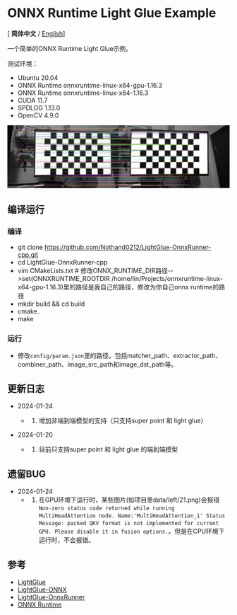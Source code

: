 # ONNX Runtime Light Glue Example

[ **简体中文**  /  [English](doc/README-en.md)]

一个简单的ONNX Runtime Light Glue示例。

测试环境：
- Ubuntu 20.04
- ONNX Runtime onnxruntime-linux-x64-gpu-1.16.3 
- ONNX Runtime onnxruntime-linux-x64-1.16.3
- CUDA 11.7
- SPDLOG 1.13.0
- OpenCV 4.9.0

![结果](doc/Matches_screenshot_20.01.2024.png)

## 编译运行

### 编译

- git clone https://github.com/Nothand0212/LightGlue-OnnxRunner-cpp.git
- cd LightGlue-OnnxRunner-cpp
- vim CMakeLists.txt # 修改ONNX_RUNTIME_DIR路径-->set(ONNXRUNTIME_ROOTDIR /home/lin/Projects/onnxruntime-linux-x64-gpu-1.16.3)里的路径是我自己的路径，修改为你自己onnx runtime的路径
- mkdir build && cd build
- cmake..
- make

### 运行

- 修改`config/param.json`里的路径，包括matcher_path、extractor_path、combiner_path、image_src_path和image_dst_path等。

## 更新日志

- 2024-01-24
    - 1. 增加非端到端模型的支持（只支持super point 和 light glue）

- 2024-01-20
    - 1. 目前只支持super point 和 light glue 的端到端模型

## 遗留BUG

- 2024-01-24
    - 1. 在GPU环境下运行时，某些图片(如项目里data/left/21.png)会报错`Non-zero status code returned while running MultiHeadAttention node. Name:'MultiHeadAttention_1' Status Message: packed QKV format is not implemented for current GPU. Please disable it in fusion options.`。但是在CPU环境下运行时，不会报错。

## 参考

- [LightGlue](https://github.com/cvg/LightGlue)
- [LightGlue-ONNX](https://github.com/fabio-sim/LightGlue-ONNX)
- [LightGlue-OnnxRunner](https://github.com/OroChippw/LightGlue-OnnxRunner)
- [ONNX Runtime](https://github.com/microsoft/onnxruntime)
